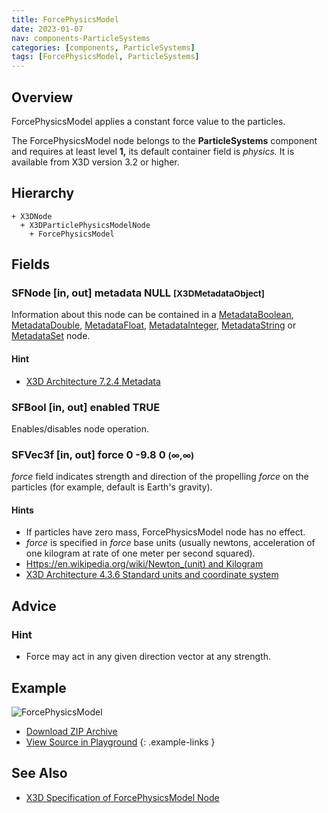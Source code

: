 ```yaml
---
title: ForcePhysicsModel
date: 2023-01-07
nav: components-ParticleSystems
categories: [components, ParticleSystems]
tags: [ForcePhysicsModel, ParticleSystems]
---
```

<style>
.post h3 {
  word-spacing: 0.2em;
}
</style>

## Overview

ForcePhysicsModel applies a constant force value to the particles.

The ForcePhysicsModel node belongs to the **ParticleSystems** component and requires at least level **1,** its default container field is *physics.* It is available from X3D version 3.2 or higher.

## Hierarchy

```
+ X3DNode
  + X3DParticlePhysicsModelNode
    + ForcePhysicsModel
```

## Fields

### SFNode [in, out] **metadata** NULL <small>[X3DMetadataObject]</small>

Information about this node can be contained in a [MetadataBoolean](/x_ite/components/core/metadataboolean/), [MetadataDouble](/x_ite/components/core/metadatadouble/), [MetadataFloat](/x_ite/components/core/metadatafloat/), [MetadataInteger](/x_ite/components/core/metadatainteger/), [MetadataString](/x_ite/components/core/metadatastring/) or [MetadataSet](/x_ite/components/core/metadataset/) node.

#### Hint

- [X3D Architecture 7.2.4 Metadata](https://www.web3d.org/specifications/X3Dv4/ISO-IEC19775-1v4-IS/Part01/components/core.html#Metadata)

### SFBool [in, out] **enabled** TRUE

Enables/disables node operation.

### SFVec3f [in, out] **force** 0 -9.8 0 <small>(∞,∞)</small>

*force* field indicates strength and direction of the propelling *force* on the particles (for example, default is Earth's gravity).

#### Hints

- If particles have zero mass, ForcePhysicsModel node has no effect.
- *force* is specified in *force* base units (usually newtons, acceleration of one kilogram at rate of one meter per second squared).
- [Https://en.wikipedia.org/wiki/Newton_(unit) and Kilogram](https://en.wikipedia.org/wiki/Kilogram)
- [X3D Architecture 4.3.6 Standard units and coordinate system](https://www.web3d.org/specifications/X3Dv4/ISO-IEC19775-1v4-IS/Part01/concepts.html#Standardunitscoordinates)

## Advice

### Hint

- Force may act in any given direction vector at any strength.

## Example

<x3d-canvas class="xr-button-br" src="https://create3000.github.io/media/examples/ParticleSystems/ForcePhysicsModel/ForcePhysicsModel.x3d" contentScale="auto" update="auto">
  <img src="https://create3000.github.io/media/examples/ParticleSystems/ForcePhysicsModel/screenshot.png" alt="ForcePhysicsModel"/>
</x3d-canvas>

- [Download ZIP Archive](https://create3000.github.io/media/examples/ParticleSystems/ForcePhysicsModel/ForcePhysicsModel.zip)
- [View Source in Playground](/x_ite/playground/?url=https://create3000.github.io/media/examples/ParticleSystems/ForcePhysicsModel/ForcePhysicsModel.x3d)
{: .example-links }

## See Also

- [X3D Specification of ForcePhysicsModel Node](https://www.web3d.org/documents/specifications/19775-1/V4.0/Part01/components/particleSystems.html#ForcePhysicsModel)
